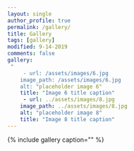 ```yaml
---
layout: single
author_profile: true
permalink: /gallery/
title: Gallery
tags: [gallery]
modified: 9-14-2019
comments: false
gallery:
 "    
     - url: /assets/images/6.jpg
    image_path: /assets/images/6.jpg
    alt: "placeholder image 6"
    title: "Image 6 title caption"  
     - url: ../assets/images/8.jpg
    image_path: ../assets/images/8.jpg
    alt: "placeholder image 8"
    title: "Image 8 title caption"  
---
```


{% include gallery caption="" %}

